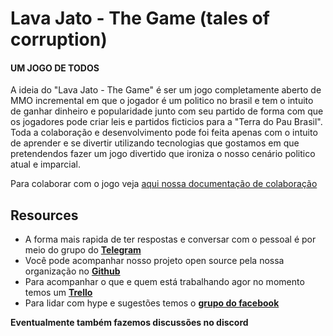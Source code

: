# Lava Jato - The Game (tales of corruption)
#### UM JOGO DE TODOS

A ideia do "Lava Jato - The Game" é ser um jogo completamente aberto de MMO incremental em que o jogador é um politico no brasil e tem o intuito de ganhar dinheiro e popularidade junto com seu partido de forma com que os jogadores pode criar leis e partidos ficticios para a "Terra do Pau Brasil".
Toda a colaboração e desenvolvimento pode foi feita apenas com o intuito de aprender e se divertir utilizando tecnologias que gostamos em que pretendendos fazer um jogo divertido que ironiza o nosso cenário politico atual e imparcial.

Para colaborar com o jogo veja [aqui nossa documentação de colaboração](colaborar/README.md)

## Resources

- A forma mais rapida de ter respostas e conversar com o pessoal é por meio do grupo do **[Telegram](https://t.me/joinchat/AAAAAAt0zmM4OagA2WAnyA)**
- Você pode acompanhar nosso projeto open source pela nossa organização no **[Github](https://github.com/lava-jato-the-game)**
- Para acompanhar o que e quem está trabalhando agor no momento temos um **[Trello](https://trello.com/b/qkD8gb6A/car-wash-board-geral)**
- Para lidar com hype e sugestões temos o **[grupo do facebook](https://www.facebook.com/groups/386266195082826/?fref=ts)**

**Eventualmente também fazemos discussões no discord**
